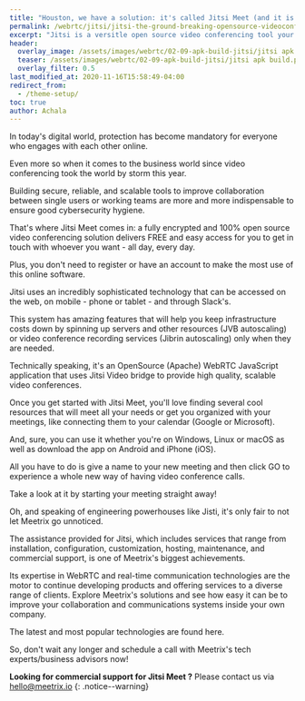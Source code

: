 ```yaml
---
title: "Houston, we have a solution: it's called Jitsi Meet (and it is changing the video conferencing game everywhere)"
permalink: /webrtc/jitsi/jitsi-the-ground-breaking-opensource-videoconferencing-solution.html
excerpt: "Jitsi is a versitle open source video conferencing tool your business needs to face the challenged posed by Covid-19"
header:
  overlay_image: /assets/images/webrtc/02-09-apk-build-jitsi/jitsi apk build.png
  teaser: /assets/images/webrtc/02-09-apk-build-jitsi/jitsi apk build.png
  overlay_filter: 0.5
last_modified_at: 2020-11-16T15:58:49-04:00
redirect_from:
  - /theme-setup/
toc: true
author: Achala 
---
```


In today's digital world, protection has become mandatory for everyone who engages with each other online.

Even more so when it comes to the business world since video conferencing took the world by storm this year.

Building secure, reliable, and scalable tools to improve collaboration between single users or working teams are more and more indispensable to ensure good cybersecurity hygiene.

That's where Jitsi Meet comes in: a fully encrypted and 100% open source video conferencing solution delivers FREE and easy access for you to get in touch with whoever you want - all day, every day.

Plus, you don't need to register or have an account to make the most use of this online software.

Jitsi uses an incredibly sophisticated technology that can be accessed on the web, on mobile - phone or tablet - and through Slack's.

This system has amazing features that will help you keep infrastructure costs down by spinning up servers and other resources (JVB autoscaling) or video conference recording services (Jibrin autoscaling) only when they are needed.

Technically speaking, it's an OpenSource (Apache) WebRTC JavaScript application that uses Jitsi Video bridge to provide high quality, scalable video conferences.

Once you get started with Jitsi Meet, you'll love finding several cool resources that will meet all your needs or get you organized with your meetings, like connecting them to your calendar (Google or Microsoft).  

And, sure, you can use it whether you're on Windows, Linux or macOS as well as download the app on Android and iPhone (iOS). 

All you have to do is give a name to your new meeting and then click GO to experience a whole new way of having video conference calls.

Take a look at it by starting your meeting straight away!

Oh, and speaking of engineering powerhouses like Jisti, it's only fair to not let Meetrix go unnoticed.

The assistance provided for Jitsi, which includes services that range from installation, configuration, customization, hosting, maintenance, and commercial support, is one of Meetrix's biggest achievements.

Its expertise in WebRTC and real-time communication technologies are the motor to continue developing products and offering services to a diverse range of clients.
Explore Meetrix's solutions and see how easy it can be to improve your collaboration and communications systems inside your own company.

The latest and most popular technologies are found here.

So, don't wait any longer and schedule a call with Meetrix's tech experts/business advisors now!

**Looking for commercial support for Jitsi Meet ?** Please contact us via [hello@meetrix.io](https://meetrix.io/contact-us)
{: .notice--warning}
